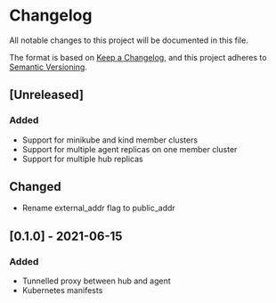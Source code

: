 # Changelog

All notable changes to this project will be documented in this file.

The format is based on [Keep a Changelog](https://keepachangelog.com/en/1.0.0/),
and this project adheres to [Semantic Versioning](https://semver.org/spec/v2.0.0.html).

## [Unreleased]

### Added

- Support for minikube and kind member clusters
- Support for multiple agent replicas on one member cluster
- Support for multiple hub replicas

## Changed

- Rename external_addr flag to public_addr

## [0.1.0] - 2021-06-15

### Added

- Tunnelled proxy between hub and agent
- Kubernetes manifests
